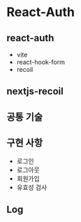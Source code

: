 # React-Auth

## react-auth

- vite
- react-hook-form
- recoil

## nextjs-recoil

## 공통 기술

## 구현 사항

- 로그인
- 로그아웃
- 회원가입
- 유효성 검사

## Log
